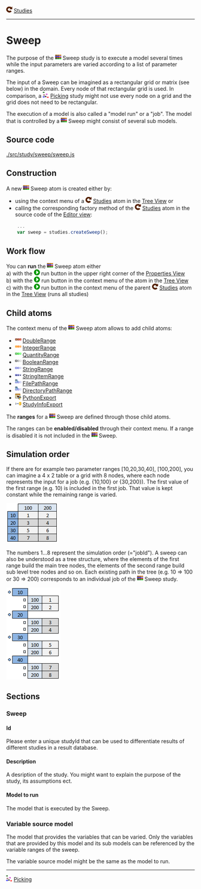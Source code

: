 ![](../../../../icons/studies.png) [Studies](../studies.md)

----

# Sweep
		
The purpose of the ![](../../../../icons/sweep.png) Sweep study is to execute a model several times while the input parameters are varied according to a list of parameter ranges. 

The input of a Sweep can be imagined as a rectangular grid or matrix (see below) in the domain. Every node of that rectangular grid is used. In comparison, a ![](../../../../icons/picking.png) [Picking](../picking/picking.md) study might not use every node on a grid and the grid does not need to be rectangular.    

The execution of a model is also called a "model run" or a "job". The model that is controlled by a ![](../../../../icons/sweep.png) Sweep might consist of several sub models.

## Source code

[./src/study/sweep/sweep.js](../../../../src/study/sweep/sweep.js)

## Construction
		
A new ![](../../../../icons/sweep.png) Sweep atom is created either by: 

* using the context menu of a ![](../../../../icons/studies.png) [Studies](../studies.md) atom in the [Tree View](../../../views/treeView.md) or
* calling the corresponding factory method of the ![](../../../../icons/studies.png) [Studies](../studies.md) atom in the source code of the [Editor view](../../../views/editorView.md):

```javascript
    ...
    var sweep = studies.createSweep();	     
```

## Work flow	

You can **run** the ![](../../../../icons/sweep.png) Sweep atom either<br> 
a) with the ![](../../../../icons/run.png) run button in the upper right corner of the [Properties View](../../../views/propertiesView.md)<br>
b) with the ![](../../../../icons/run.png) run button in the context menu of the atom in the [Tree View](../../../views/treeView.md)<br>
c) with the ![](../../../../icons/run.png) run button in the context menu of the parent ![](../../../../icons/studies.png) [Studies](../studies.md) atom in the [Tree View](../../../views/treeView.md) (runs all studies)<br>

## Child atoms
		
The context menu of the ![](../../../../icons/sweep.png) Sweep atom allows to add child atoms: 

* ![](../../../../icons/doubleRange.png) [DoubleRange](../../variable/range/doubleRange.md)
* ![](../../../../icons/integerRange.png) [IntegerRange](../../variable/range/integerRange.md)
* ![](../../../../icons/quantityRange.png) [QuantityRange](../../variable/range/quantityRange.md)
* ![](../../../../icons/booleanRange.png) [BooleanRange](../../variable/range/booleanRange.md)
* ![](../../../../icons/stringRange.png) [StringRange](../../variable/range/stringRange.md)
* ![](../../../../icons/stringItemRange.png) [StringItemRange](../../variable/range/stringItemRange.md)
* ![](../../../../icons/filePathRange.png) [FilePathRange](../../variable/range/filePathRange.md)
* ![](../../../../icons/directoryPathRange.png) [DirectoryPathRange](../../variable/range/directoryPathRange.md)
* ![](../../../../icons/pythonExport.png) [PythonExport](../pythonExport/pythonExport.md)
* ![](../../../../icons/studyInfoExport.png) [StudyInfoExport](../studyInfoExport/studyInfoExport.md)

The **ranges** for a ![](../../../../icons/sweep.png) Sweep are defined through those child atoms. 

The ranges can be **enabled/disabled** through their context menu. If a range is disabled it is not included in the ![](../../../../icons/sweep.png) Sweep. 

## Simulation order

If there are for example two parameter ranges [10,20,30,40], [100,200], you can imagine a 4 x 2 table or a grid with 8 nodes, where each node represents the input for a job (e.g. {10,100} or {30,200}). The first value of the first range (e.g. 10) is included in the first job. That value is kept constant while the remaining range is varied.

![](../../../images/sweepTable.png)

The numbers 1...8 represent the simulation order (="jobId"). A sweep can also be understood as a tree structure, where the elements of the first range build the main tree nodes, the elements of the second range build sub level tree nodes and so on. Each existing path in the tree (e.g. 10 => 100 or 30 => 200) corresponds to an individual job of the ![](../../../../icons/sweep.png) Sweep study.

![](../../../images/sweepTree.png)


## Sections

### Sweep

#### Id

Please enter a unique studyId that can be used to differentiate results of different studies in a result database.  

#### Description

A desription of the study. You might want to explain the purpose of the study, its assumptions ect. 

#### Model to run

The model that is executed by the Sweep.

### Variable source model

The model that provides the variables that can be varied. Only the variables that are provided by this model and its sub models can be referenced by the variable ranges of the sweep. 

The variable source model might be the same as the model to run.

----

![](../../../../icons/picking.png) [Picking](../picking/picking.md)
